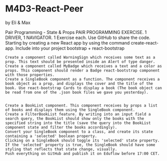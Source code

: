 # M4D3-React-Peer

by Eli & Max

Pair Programming - State & Props
PAIR PROGRAMMING EXERCISE. 1 DRIVER, 1 NAVIGATOR.
1 Exercise each. Use GitHub to share the code.
Starting by creating a new React app by using the command create-react-app.
Include into your project bootstrap + react-bootstrap

    Create a component called WarningSign which receives some text as a prop. This text should be presented inside an Alert of type danger.
    Create a component called MyBadge which receives a text and a color as props. This component should render a Badge react-bootstrap component with those properties.
    Create a SingleBook component as a function. The component receives a book object as a prop, and displays the cover and the title of the book. Use react-bootstrap Cards to display a book (The book object can be read from one of the .json book files we gave you yesterday).


    Create a BookList component. This component receives by props a list of books and displays them using the SingleBook component.
    Create a FilterBookList feature. By writing into an input field a search query, the BookList should show only the books with the specified string into the title (save the query into the BookList component state and filter the books accordingly).
    Convert your SingleBook component to a class, and create its state containing a 'selected' boolean property.
    Clicking on a SingleBook should toggle its 'selected' state property. If the 'selected' property is true, the SingleBook should have some styling that reflects that state change, visually.
    Push everything on GitHub and publish it on Eduflow before 17:00 CET.
